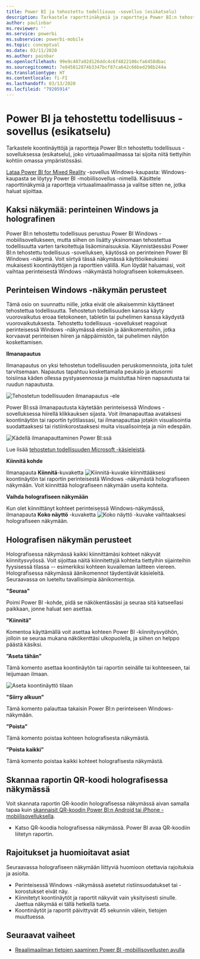 ```yaml
---
title: Power BI ja tehostettu todellisuus -sovellus (esikatselu)
description: Tarkastele raporttinäkymiä ja raportteja Power BI:n tehostettu todellisuus -sovelluksessa (esikatselu), joko virtuaaliseen maailmaan upotettuna tai omassa ympäristössäsi.
author: paulinbar
ms.reviewer: ''
ms.service: powerbi
ms.subservice: powerbi-mobile
ms.topic: conceptual
ms.date: 03/11/2020
ms.author: painbar
ms.openlocfilehash: 99e9c407a92d126ddc4c6f4822106cfa6458dbac
ms.sourcegitcommit: 7e845812874b3347bcf87ca642c66bed298b244a
ms.translationtype: HT
ms.contentlocale: fi-FI
ms.lasthandoff: 03/13/2020
ms.locfileid: "79205914"
---
```

# <a name="power-bi-for-mixed-reality-app-preview"></a>Power BI ja tehostettu todellisuus -sovellus (esikatselu)
Tarkastele koontinäyttöjä ja raportteja Power BI:n tehostettu todellisuus -sovelluksessa (esikatselu), joko virtuaalimaailmassa tai sijoita niitä tiettyihin kohtiin omassa ympäristössäsi. 

[Lataa Power BI for Mixed Reality](https://www.microsoft.com/p/power-bi-mobile/9nblgggzlxn1?activetab=pivot%3aoverviewtab) -sovellus Windows-kaupasta: Windows-kaupasta se löytyy Power BI -mobiilisovellus -nimellä. Käsittele raporttinäkymiä ja raportteja virtuaalimaailmassa ja valitse sitten ne, jotka haluat sijoittaa. 

## <a name="two-views-windows-classic-and-holographic"></a>Kaksi näkymää: perinteinen Windows ja holografinen

Power BI:n tehostettu todellisuus perustuu Power BI Windows -mobiilisovellukseen, mutta siihen on lisätty yksinomaan tehostettua todellisuutta varten tarkoitettuja lisäominaisuuksia. Käynnistäessäsi Power BI:n tehostettu todellisuus -sovelluksen, käytössä on perinteinen Power BI Windows -näkymä. Voit siirtyä tässä näkymässä käyttöoikeuksiesi mukaisesti koontinäyttöjen ja raporttien välillä. Kun löydät haluamasi, voit vaihtaa perinteisestä Windows -näkymästä holografiseen kokemukseen. 


## <a name="windows-classic-view-basics"></a>Perinteisen Windows -näkymän perusteet

Tämä osio on suunnattu niille, jotka eivät ole aikaisemmin käyttäneet tehostettua todellisuutta. Tehostetun todellisuuden kanssa käyty vuorovaikutus eroaa tietokoneen, tabletin tai puhelimen kanssa käydystä vuorovaikutuksesta. Tehostettu todellisuus -sovellukset reagoivat perinteisessä Windows -näkymässä eleisiin ja äänikomentoihin, jotka korvaavat perinteisen hiiren ja näppäimistön, tai puhelimen näytön koskettamisen. 

**Ilmanapautus**

Ilmanapautus on yksi tehostetun todellisuuden peruskomennoista, joita tulet tarvitsemaan. Napautus tapahtuu koskettamalla peukalo ja etusormi toisiinsa käden ollessa pystyasennossa ja muistuttaa hiiren napsautusta tai ruudun napautusta.  

![Tehostetun todellisuuden ilmanapautus -ele](./media/mobile-mixed-reality-app/power-bi-hololens-airtap.png)

Power BI:ssä ilmanapautusta käytetään perinteisessä Windows -sovelluksessa hiirellä klikkauksen sijasta. Voit ilmanapauttaa avataksesi koontinäytön tai raportin työtilassasi, tai ilmanapauttaa jotakin visualisointia suodattaaksesi tai ristiinkorostaaksesi muita visualisointeja ja niin edespäin.

![Kädellä ilmanapauttaminen Power BI:ssä](./media/mobile-mixed-reality-app/power-bi-hololens-airtap-hand.png) 

Lue lisää [tehostetun todellisuuden Microsoft -käsieleistä](https://developer.microsoft.com/windows/mixed-reality/gestures).

**Kiinnitä kohde** 

Ilmanapauta **Kiinnitä**-kuvaketta ![Kiinnitä-kuvake](./media/mobile-mixed-reality-app/power-bi-hololens-pin.png) kiinnittääksesi koontinäytön tai raportin perinteisestä Windows -näkymästä holografiseen näkymään. Voit kiinnittää holografiseen näkymään useita kohteita. 

**Vaihda holografiseen näkymään**

Kun olet kiinnittänyt kohteet perinteisessä Windows-näkymässä, ilmanapauta **Koko näyttö** -kuvaketta ![Koko näyttö -kuvake](./media/mobile-mixed-reality-app/power-bi-hololens-fullscreen.png) vaihtaaksesi holografiseen näkymään. 


## <a name="holographic-view-basics"></a>Holografisen näkymän perusteet

Holografisessa näkymässä kaikki kiinnittämäsi kohteet näkyvät kiinnitysvyössä. Voit sijoittaa näitä kiinnitettyjä kohteita tiettyihin sijainteihin fyysisessä tilassa -- esimerkiksi kohteen kuvaileman laitteen viereen. Holografisessa näkymässä äänikomennot täydentävät käsieleitä. Seuraavassa on lueteltu tavallisimpia äänikomentoja.

**"Seuraa"** 

Poimi Power BI -kohde, pidä se näkökentässäsi ja seuraa sitä katseellasi paikkaan, jonne haluat sen asettaa.

**”Kiinnitä”** 

Komentoa käyttämällä voit asettaa kohteen Power BI -kiinnitysvyöhön, jolloin se seuraa mukana näkökenttäsi ulkopuolella, ja siihen on helppo päästä käsiksi.

**”Aseta tähän”**

Tämä komento asettaa koontinäytön tai raportin seinälle tai kohteeseen, tai leijumaan ilmaan.

![Aseta koontinäyttö tilaan](./media/mobile-mixed-reality-app/power-bi-hololens-place-visuals.png)

**"Siirry alkuun"**

Tämä komento palauttaa takaisin Power BI:n perinteiseen Windows-näkymään. 

**”Poista”**

Tämä komento poistaa kohteen holografisesta näkymästä.

**”Poista kaikki”** 

Tämä komento poistaa kaikki kohteet holografisesta näkymästä.


## <a name="scan-a-report-qr-code-in-holographic-view"></a>Skannaa raportin QR-koodi holografisessa näkymässä

Voit skannata raportin QR-koodin holografisessa näkymässä aivan samalla tapaa kuin [skannaisit QR-koodin Power BI:n Android tai iPhone -mobiilisovelluksella](mobile-apps-qr-code.md).

- Katso QR-koodia holografisessa näkymässä. Power BI avaa QR-koodiin liitetyn raportin.

## <a name="limitations-and-considerations"></a>Rajoitukset ja huomioitavat asiat

Seuraavassa holografiseen näkymään liittyviä huomioon otettavia rajoituksia ja asioita.

- Perinteisessä Windows -näkymässä asetetut ristiinsuodatukset tai -korostukset eivät näy.
- Kiinnitetyt koontinäytöt ja raportit näkyvät vain yksityisesti sinulle. Jaettua näkymää ei tällä hetkellä tueta.
- Koontinäytöt ja raportit päivittyvät 45 sekunnin välein, tietojen muuttuessa.


## <a name="next-steps"></a>Seuraavat vaiheet

- [Reaalimaailman tietojen saaminen Power BI -mobiilisovellusten avulla](mobile-apps-data-in-real-world-context.md)

 




